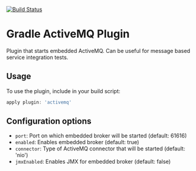 [![Build Status](https://secure.travis-ci.org/msvab/gradle-activemq-plugin.png)](http://travis-ci.org/msvab/gradle-activemq-plugin)

# Gradle ActiveMQ Plugin

Plugin that starts embedded ActiveMQ. Can be useful for message based service integration tests.

## Usage

To use the plugin, include in your build script:
```groovy
apply plugin: 'activemq'
```

## Configuration options
* `port`: Port on which embedded broker will be started (default: 61616)
* `enabled`: Enables embedded broker (default: true)
* `connector`: Type of ActiveMQ connector that will be started (default: 'nio')
* `jmxEnabled`: Enables JMX for embedded broker (default: false)